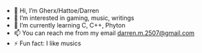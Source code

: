 - 👋 Hi, I’m Gherx/Hattoe/Darren
- 👀 I’m interested in gaming, music, writings
- 🌱 I’m currently learning C, C++, Phyton
- 📫 You can reach me from my email darren.m.2507@gmail.com
- ⚡ Fun fact: I like musics

<!---
Hattoe/Hattoe is a ✨ special ✨ repository because its `README.md` (this file) appears on your GitHub profile.
You can click the Preview link to take a look at your changes.
--->
